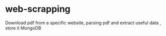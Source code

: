 # web-scrapping
Download pdf from a specific website, parsing pdf and extract useful data , store it MongoDB
